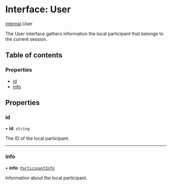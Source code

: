 # Interface: User

[internal](../modules/internal.md).User

The User interface gathers information the local participant that belongs to the current session.

## Table of contents

### Properties

- [id](internal.User.md#id)
- [info](internal.User.md#info)

## Properties

### id

• **id**: `string`

The ID of the local participant.

___

### info

• **info**: [`ParticipantInfo`](internal.ParticipantInfo.md)

Information about the local participant.
